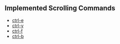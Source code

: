 ## Implemented Scrolling Commands

* [ctrl-e](http://vimhelp.appspot.com/scroll.txt.html#CTRL-E)
* [ctrl-y](http://vimhelp.appspot.com/scroll.txt.html#CTRL-Y)
* [ctrl-f](http://vimhelp.appspot.com/scroll.txt.html#CTRL-F)
* [ctrl-b](http://vimhelp.appspot.com/scroll.txt.html#CTRL-B)
